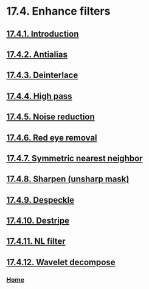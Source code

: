 # 17.4. Enhance filters

## [17.4.1. Introduction](./17-04-01-introduction.md)
## [17.4.2. Antialias](./17-04-02-antialias.md)
## [17.4.3. Deinterlace](./17-04-03-deinterlace.md)
## [17.4.4. High pass](./17-04-04-high-pass.md)
## [17.4.5. Noise reduction](./17-04-05-noise-reduction.md)
## [17.4.6. Red eye removal](./17-04-06-red-eye-removal.md)
## [17.4.7. Symmetric nearest neighbor](./17-04-07-symmetric-nearest-neighbor.md)
## [17.4.8. Sharpen (unsharp mask)](./17-04-08-sharpen-unsharp-mask.md)
## [17.4.9. Despeckle](./17-04-09-despeckle.md)
## [17.4.10. Destripe](./17-04-10-destripe.md)
## [17.4.11. NL filter](./17-04-11-nl-filter.md)
## [17.4.12. Wavelet decompose](./17-04-12-wavelet-decompose.md)

### [Home](./00-home.md)
